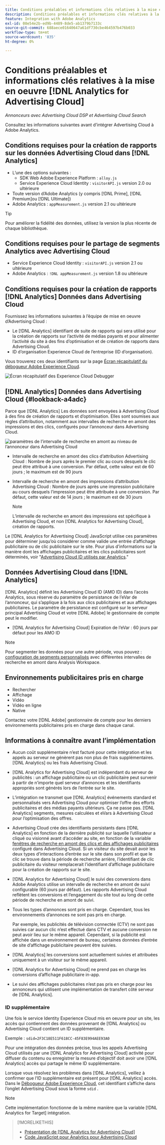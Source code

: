 ```yaml
---
title: Conditions préalables et informations clés relatives à la mise en oeuvre [!DNL Analytics for Advertising Cloud]
description: Conditions préalables et informations clés relatives à la mise en oeuvre [!DNL Analytics for Advertising Cloud]
feature: Integration with Adobe Analytics
exl-id: 08e54e2b-ed9b-4489-8de5-ab1379b7133c
source-git-commit: 688aece01640647a61df730cbe464597b476b033
workflow-type: tm+mt
source-wordcount: '835'
ht-degree: 0%

---
```


# Conditions préalables et informations clés relatives à la mise en oeuvre [!DNL Analytics for Advertising Cloud]

*Annonceurs avec Advertising Cloud DSP et Advertising Cloud Search*

Consultez les informations suivantes avant d’intégrer Advertising Cloud à Adobe Analytics.

## Conditions requises pour la création de rapports sur les données Advertising Cloud dans [!DNL Analytics]

* L’une des options suivantes :
   * SDK Web Adobe Experience Platform : `alloy.js`
   * Service Experience Cloud Identity : `visitorAPI.js` version 2.0 ou ultérieure
* Toute version d’Adobe Analytics (y compris [!DNL Prime], [!DNL Premium]ou [!DNL Ultimate])
* Adobe Analytics : `appMeasurement.js` version 2.1 ou ultérieure

>[!TIP]
>
>Pour améliorer la fidélité des données, utilisez la version la plus récente de chaque bibliothèque.

## Conditions requises pour le partage de segments Analytics avec Advertising Cloud

* Service Experience Cloud Identity : `visitorAPI.js` version 2.1 ou ultérieure
* Adobe Analytics : `!DNL appMeasurement.js` version 1.8 ou ultérieure

## Conditions requises pour la création de rapports [!DNL Analytics] Données dans Advertising Cloud

Fournissez les informations suivantes à l’équipe de mise en oeuvre d’Advertising Cloud :

* Le [!DNL Analytics] identifiant de suite de rapports qui sera utilisé pour la création de rapports sur l’activité de médias payants et pour alimenter l’activité du site à des fins d’optimisation et de création de rapports dans Advertising Cloud.
* ID d’organisation Experience Cloud de l’entreprise (ID d’organisation).

Vous trouverez ces deux identifiants sur la page [Écran récapitulatif du débogueur Adobe Experience Cloud](https://experienceleague.adobe.com/docs/debugger/using/run-debugger.html).

![Écran récapitulatif des Experience Cloud Debugger](/help/integrations/assets/a4adc-debugger-summary.png)

## [!DNL Analytics] Données dans Advertising Cloud {#lookback-a4adc}

Parce que [!DNL Analytics] Les données sont envoyées à Advertising Cloud à des fins de création de rapports et d’optimisation. Elles sont soumises aux règles d’attribution, notamment aux intervalles de recherche en amont des impressions et des clics, configurés pour l’annonceur dans Advertising Cloud.

![paramètres de l’intervalle de recherche en amont au niveau de l’annonceur dans Advertising Cloud](/help/integrations/assets/a4adc-lookbacks.png)

* Intervalle de recherche en amont des clics d’attribution Advertising Cloud : Nombre de jours après le premier clic au cours desquels le clic peut être attribué à une conversion. Par défaut, cette valeur est de 60 jours ; le maximum est de 90 jours
* Intervalle de recherche en amont des impressions d’attribution Advertising Cloud : Nombre de jours après une impression publicitaire au cours desquels l’impression peut être attribuée à une conversion. Par défaut, cette valeur est de 14 jours ; le maximum est de 30 jours

   >[!NOTE]
   >
   > L’intervalle de recherche en amont des impressions est spécifique à Advertising Cloud, et non [!DNL Analytics for Advertising Cloud], création de rapports.

Le [!DNL Analytics for Advertising Cloud] JavaScript utilise ces paramètres pour déterminer jusqu’où considérer comme valide une entrée d’affichage publicitaire ou de clic publicitaire sur le site. Pour plus d’informations sur la manière dont les affichages publicitaires et les clics publicitaires sont déterminés, voir &quot;[Advertising Cloud ID utilisés par Analytics](ids.md).&quot;

## Données Advertising Cloud dans [!DNL Analytics]

[!DNL Analytics] définit les Advertising Cloud ID (AMO ID) dans l’accès Analytics, sous réserve du paramètre de persistance de l’eVar de l’annonceur, qui s’applique à la fois aux clics publicitaires et aux affichages publicitaires. Le paramètre de persistance est configuré sur le serveur principal Advertising Cloud et votre [!DNL Adobe] le gestionnaire de compte peut le modifier.

* [!DNL Analytics for Advertising Cloud] Expiration de l’eVar : 60 jours par défaut pour les AMO ID

>[!NOTE]
>
>Pour segmenter les données pour une autre période, vous pouvez : [configuration de segments personnalisés](https://experienceleague.adobe.com/docs/analytics/components/segmentation/segmentation-workflow/seg-build.html) avec différentes intervalles de recherche en amont dans Analysis Workspace.

## Environnements publicitaires pris en charge

* Rechercher
* Affichage
* Vidéo
* Vidéo en ligne
* Native

Contactez votre [!DNL Adobe] gestionnaire de compte pour les derniers environnements publicitaires pris en charge dans chaque canal.

## Informations à connaître avant l’implémentation

* Aucun coût supplémentaire n’est facturé pour cette intégration et les appels au serveur ne génèrent pas non plus de frais supplémentaires. [!DNL Analytics] ou les frais Advertising Cloud.

* [!DNL Analytics for Advertising Cloud] est indépendant du serveur de publicités : un affichage publicitaire ou un clic publicitaire peut survenir à partir de n’importe quel serveur d’annonces et les identifiants appropriés sont générés lors de l’entrée sur le site.

* L’intégration ne transmet que [!DNL Analytics] événements standard et personnalisés vers Advertising Cloud pour optimiser l’offre des efforts publicitaires et des médias payants ultérieurs. Ça ne passe pas. [!DNL Analytics] segments, mesures calculées et eVars à Advertising Cloud pour l’optimisation des offres.

* Advertising Cloud crée des identifiants persistants dans [!DNL Analytics] en fonction de la dernière publicité sur laquelle l’utilisateur a cliqué ou visionné avant d’accéder au site, en fonction de la variable [fenêtres de recherche en amont des clics et des affichages publicitaires](#lookback-a4adc) configuré dans Advertising Cloud. Si un visiteur du site devait avoir les deux types d’interactions d’entrée sur le site dans son profil et que le clic se trouve dans la période de recherche arrière, l’identifiant de clic publicitaire du visiteur remplacerait l’identifiant d’affichage publicitaire pour la création de rapports sur le site.

* [!DNL Analytics for Advertising Cloud] le suivi des conversions dans Adobe Analytics utilise un intervalle de recherche en amont de suivi configurable (60 jours par défaut). Les rapports Advertising Cloud reflètent les conversions et l’engagement du site tout au long de cette période de recherche en amont de suivi.

* Tous les types d’annonces sont pris en charge. Cependant, tous les environnements d’annonces ne sont pas pris en charge.

   Par exemple, les publicités de télévision connectée (CTV) ne sont pas suivies car aucun clic n’est effectué dans CTV et aucune conversion ne peut avoir lieu sur le même appareil. Cependant, si la publicité est affichée dans un environnement de bureau, certaines données d’entrée de site d’affichage publicitaire peuvent être suivies.

* [!DNL Analytics] les conversions sont actuellement suivies et attribuées uniquement à un visiteur sur le même appareil.

* [!DNL Analytics for Advertising Cloud] ne prend pas en charge les conversions d’affichage publicitaire in-app.

* Le suivi des affichages publicitaires n’est pas pris en charge pour les annonceurs qui utilisent une implémentation de transfert côté serveur de [!DNL Analytics].

### ID supplémentaire

Une fois le service Identity Experience Cloud mis en oeuvre pour un site, les accès qui contiennent des données provenant de [!DNL Analytics] ou Advertising Cloud contient un ID supplémentaire.

Exemple : `sdid=2F3C18E511F618CC-45F83E994AEE93A0`

Pour une intégration des données précise, tous les appels Advertising Cloud utilisés par une [!DNL Analytics for Advertising Cloud] activité pour diffuser du contenu ou enregistrer la mesure d’objectif doit avoir une [!DNL Analytics] accès qui partage le même ID supplémentaire.

Lorsque vous résolvez les problèmes dans [!DNL Analytics], veillez à confirmer que l’ID supplémentaire est présent pour [!DNL Analytics] accès. Dans le [Débogueur Adobe Experience Cloud](https://experienceleague.adobe.com/docs/debugger/using/experience-cloud-debugger.html), cet identifiant s’affiche dans l’onglet Advertising Cloud sous la forme `sdid` .

>[!NOTE]
>
> Cette implémentation fonctionne de la même manière que la variable [!DNL Analytics for Target] intégration.

>[!MORELIKETHIS]
>
>* [Présentation de [!DNL Analytics for Advertising Cloud]](overview.md)
>* [Code JavaScript pour Analytics pour Advertising Cloud](/help/integrations/analytics/javascript.md)

